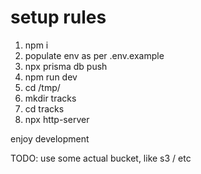 # setup rules

1. npm i
2. populate env as per .env.example
3. npx prisma db push
4. npm run dev
5. cd /tmp/
6. mkdir tracks
7. cd tracks
8. npx http-server

enjoy development

TODO: use some actual bucket, like s3 / etc
